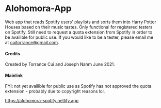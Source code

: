 # Alohomora-App
Web app that reads Spotify users' playlists and sorts them into Harry Potter Houses based on their music tastes. Only functional for registered testers on Spotify. Still need to request a quota extension from Spotify in order to be availible for public use. If you would like to be a tester, please email me at cuitorrance@gmail.com.

#### Credits

Created by Torrance Cui and Joseph Nahm June 2021.

#### Mainlink

FYI: not yet availible for public use as Spotify has not approved the quota extension - probably due to copyright reasons lol.

https://alohomora-spotify.netlify.app
